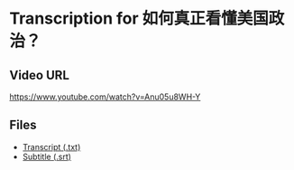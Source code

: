 # Transcription for 如何真正看懂美国政治？
## Video URL
https://www.youtube.com/watch?v=Anu05u8WH-Y
 
## Files
- [Transcript (.txt)](./transcript.txt)
- [Subtitle (.srt)](./transcript.srt)
